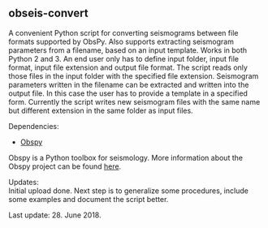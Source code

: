 ## obseis-convert
A convenient Python script for converting seismograms between file formats supported by ObsPy. Also supports extracting seismogram parameters from a filename, based on an input template. Works in both Python 2 and 3. An end user only has to define input folder, input file format, input file extension and output file format. The script reads only those files in the input folder with the specified file extension. Seismogram parameters written in the filename can be extracted and written into the output file. In this case the user has to provide a template in a specified form. Currently the script writes new seismogram files with the same name but different extension in the same folder as input files.

Dependencies:
- [Obspy](https://github.com/obspy/obspy/wiki)

Obspy is a Python toolbox for seismology.
More information about the Obspy project can be found [here](https://github.com/obspy/obspy/wiki).

Updates:  
Initial upload done.
Next step is to generalize some procedures, include some examples and document the script better.

Last update: 28. June 2018.
